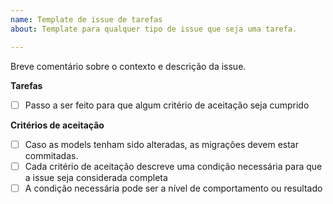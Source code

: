 ```yaml
---
name: Template de issue de tarefas
about: Template para qualquer tipo de issue que seja uma tarefa.

---
```


Breve comentário sobre o contexto e descrição da issue.

**Tarefas**

- [ ] Passo a ser feito para que algum critério de aceitação seja cumprido

**Critérios de aceitação**

- [ ] Caso as models tenham sido alteradas, as migrações devem estar commitadas.
- [ ] Cada critério de aceitação descreve uma condição necessária para que a issue seja considerada completa
- [ ] A condição necessária pode ser a nível de comportamento ou resultado

